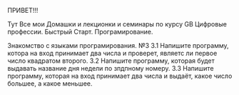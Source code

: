 ПРИВЕТ!!!

Тут Все мои Домашки и лекционки и семинары по курсу GB Цифровые профессии. Быстрый Старт. Програмирование.

Знакомство с языками програмирования. №3
3.1 Напишите программу, котора на вход принимает два числа и проверет, являетс ли первое число квадратом второго.
3.2 Напишите программу, которая будет выдавать название дня недели по зпдпному номеру.
3.3  Напишите программу, которая на вход принимает два числа и выдаёт, какое число большее, а какое меньшее.
